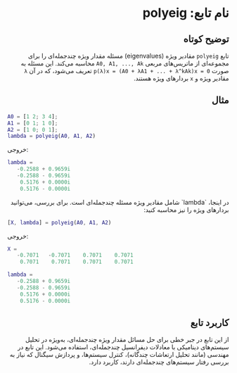 
<div dir="rtl">

# نام تابع: polyeig

## توضیح کوتاه
تابع `polyeig` مقادیر ویژه (eigenvalues) مسئله مقدار ویژه چندجمله‌ای را برای مجموعه‌ای از ماتریس‌های مربعی `A0, A1, ..., Ak` محاسبه می‌کند. این مسئله به صورت `p(λ)x = (A0 + λA1 + ... + λ^kAk)x = 0` تعریف می‌شود، که در آن `λ` مقادیر ویژه و `x` بردارهای ویژه هستند.

## مثال
<div dir="ltr">

```matlab
A0 = [1 2; 3 4];
A1 = [0 1; 1 0];
A2 = [1 0; 0 1];
lambda = polyeig(A0, A1, A2)
```

خروجی:
```matlab
lambda =
   -0.2588 + 0.9659i
   -0.2588 - 0.9659i
    0.5176 + 0.0000i
    0.5176 - 0.0000i
```

</div>
در اینجا، `lambda` شامل مقادیر ویژه مسئله چندجمله‌ای است. برای بررسی، می‌توانید بردارهای ویژه را نیز محاسبه کنید:
<div dir="ltr">

```matlab
[X, lambda] = polyeig(A0, A1, A2)
```

خروجی:
```matlab
X =
   -0.7071   -0.7071    0.7071    0.7071
    0.7071    0.7071    0.7071    0.7071

lambda =
   -0.2588 + 0.9659i
   -0.2588 - 0.9659i
    0.5176 + 0.0000i
    0.5176 - 0.0000i
```

</div>

## کاربرد تابع
از این تابع در جبر خطی برای حل مسائل مقدار ویژه چندجمله‌ای، به‌ویژه در تحلیل سیستم‌های دینامیکی با معادلات دیفرانسیل چندجمله‌ای، استفاده می‌شود. این تابع در مهندسی (مانند تحلیل ارتعاشات چندگانه)، کنترل سیستم‌ها، و پردازش سیگنال که نیاز به بررسی رفتار سیستم‌های چندجمله‌ای دارند، کاربرد دارد.

</div>
